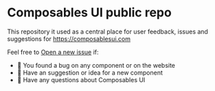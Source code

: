 # Composables UI public repo

This repository it used as a central place for user feedback, issues and suggestions for https://composablesui.com

Feel free to [Open a new issue](https://github.com/composablehorizons/composablesui/issues/new) if:
- 🐛 You found a bug on any component or on the website
- 🙏 Have an suggestion or idea for a new component
- 🤔 Have any questions about Composables UI
